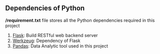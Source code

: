 ## Dependencies of Python
**/requirement.txt** file stores all the Python dependencies required in this project

1. [Flask](http://flask.pocoo.org/docs/1.0/): Build RESTful web backend server
2. [Werkzeug](https://github.com/pallets/werkzeug): Dependency of Flask
3. [Pandas](https://pandas.pydata.org/): Data Analytic tool used in this project
